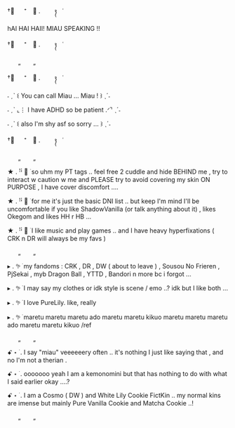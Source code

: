 †༙ 　 ⁺　﹒ . ⠀ ⠀ ᭪ ⠀ ˓

hAI HAI HAII! MIAU SPEAKING !!

†༙ 　 ⁺　﹒ . ⠀ ⠀ ᭪ ⠀ ˓

⠀⠀ ‌„
⠀⠀ ‌„

†༙ 　 ⁺　﹒ . ⠀ ⠀ ᭪ ⠀ ˓

˗ ˏˋ ꒰ You can call Miau ... Miau ! ꒱ ˎˊ˗

˗ ˏˋ ⌞⋮ I have ADHD so be patient .ᐟ⌝ ˎˊ˗

˗ ˏˋ ꒰ also I'm shy asf so sorry ... ꒱ ˎˊ˗

†༙ 　 ⁺　﹒ . ⠀ ⠀ ᭪ ⠀ ˓

⠀⠀ ‌„
⠀⠀ ‌„

★ . ꜝꜞ ᳝ ࣪ so uhm my PT tags .. feel free 2 cuddle and hide BEHIND me , try to interact w caution w me and PLEASE try to avoid covering my skin ON PURPOSE , I have cover discomfort ....

★ . ꜝꜞ ᳝ ࣪ for me it's just the basic DNI list .. but keep I'm mind I'll be uncomfortable if you like ShadowVanilla (or talk anything about it) , likes Okegom and likes HH r HB ...

★ . ꜝꜞ ᳝ ࣪ I like music and play games .. and I have heavy hyperfixations ( CRK n DR will always be my favs )

⠀⠀ ‌„
⠀⠀ ‌„

 ▸ . 𖧧 ࣪ my fandoms : CRK , DR , DW ( about to leave ) , Sousou No Frieren , PjSekai , myb Dragon Ball , YTTD , Bandori n more bc i forgot ...

  ▸ . 𖧧 ࣪ I may say my clothes or idk style is scene / emo ..? idk but I like both ...

   ▸ . 𖧧 ࣪ I love PureLily. like, really 
			
▸ . 𖧧 ࣪ maretu maretu maretu ado maretu maretu kikuo maretu maretu maretu ado maretu maretu kikuo /ref 
   
⠀⠀ ‌„
⠀⠀ ‌„

ꗃ ⋆ ࣪ . I say "miau" veeeeeery often .. it's nothing I just like saying that , and no I'm not a therian .

ꗃ ⋆ ࣪ .  ooooooo yeah I am a kemonomini but that has nothing to do with what I said earlier okay ....?

ꗃ ⋆ ࣪ . I am a Cosmo ( DW ) and White Lily Cookie FictKin .. my normal kins are imense but mainly Pure Vanilla Cookie and Matcha Cookie ..!

⠀⠀ ‌„
⠀⠀ ‌„
